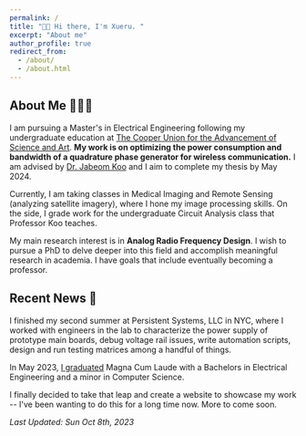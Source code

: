 ```yaml
---
permalink: /
title: "👋🏻 Hi there, I'm Xueru. "
excerpt: "About me"
author_profile: true
redirect_from: 
  - /about/
  - /about.html
---
```


## About Me 👩🏻‍🎓
I am pursuing a Master's in Electrical Engineering following my undergraduate education at [The Cooper Union for the Advancement of Science and Art](https://cooper.edu/welcome). **My work is on optimizing the power consumption and bandwidth of a quadrature phase generator for wireless communication.** I am advised by [Dr. Jabeom Koo](https://cooper.edu/academics/people/ja-beom-koo) and I aim to complete my thesis by May 2024. 

Currently, I am taking classes in Medical Imaging and Remote Sensing (analyzing satellite imagery), where I hone my image processing skills. On the side, I grade work for the undergraduate Circuit Analysis class that Professor Koo teaches.

My main research interest is in **Analog Radio Frequency Design**. I wish to pursue a PhD to delve deeper into this field and accomplish meaningful research in academia. I have goals that include eventually becoming a professor. 

## Recent News 🎉
I finished my second summer at Persistent Systems, LLC in NYC, where I worked with engineers in the lab to characterize the power supply of prototype main boards, debug voltage rail issues, write automation scripts, design and run testing matrices among a handful of things. 

In May 2023, [I graduated](https://cooper.edu/gallery/commencement-2023#img_gallery-15) Magna Cum Laude with a Bachelors in Electrical Engineering and a minor in Computer Science.

I finally decided to take that leap and create a website to showcase my work -- I've been wanting to do this for a long time now. More to come soon.

_Last Updated: Sun Oct 8th, 2023_
